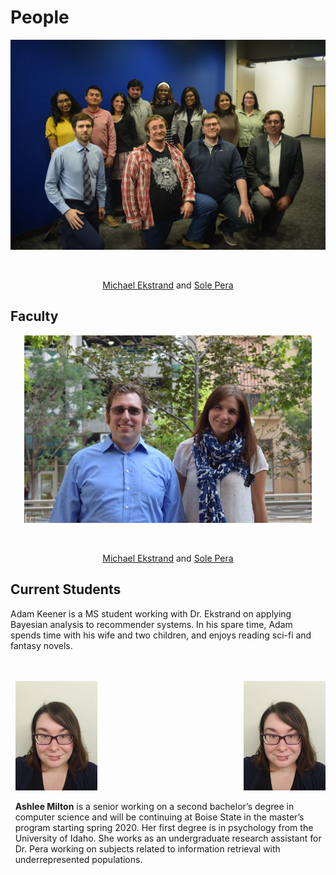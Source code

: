 # People


<div>  
<p align="center">
  <img width="600px" src="../images/piret_group_pic.jpg ">
</p>
<br>
<p align="center"><a href = "https://md.ekstrandom.net/">Michael Ekstrand</a> and  <a href ="https://solepera.github.io/">Sole Pera</a></p>  
</div>


## Faculty





<div>  
<p align="center">
  <img width="460" height="300" src="../images/faculty_pic.jpg">
</p>
<br>
<p align="center"><a href = "https://md.ekstrandom.net/">Michael Ekstrand</a> and  <a href ="https://solepera.github.io/">Sole Pera</a></p>  
</div>


## Current Students
Adam Keener is a MS student working with Dr. Ekstrand on applying Bayesian 
analysis to recommender systems. In his spare time, Adam spends time with 
his wife and two children, and enjoys reading sci-fi and fantasy novels.

<br>
<br>

<div style="float: right;padding-left: 1ex">
<img src="../images/Ashlee_pic.jpg" alt="Ashlee Milton" height="175">
<div style="float: right;padding-left: 1ex"><img src="../images/Ashlee_pic.jpg" alt="Ashlee Milton" height="175"></div>
<p> <strong>Ashlee Milton</strong>
 is a senior working on a second bachelor’s degree in computer science and will be continuing at Boise State in the master’s program starting spring 2020. Her first degree is in psychology from the University of Idaho. She works as an undergraduate research assistant for Dr. Pera working on subjects related to information retrieval with underrepresented populations.
</p>
</div>

